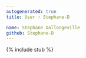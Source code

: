 ```yaml
---
autogenerated: true
title: User › Stephane-D

name: Stephane Dallongeville
github: Stephane-D
---
```


{% include stub %}
